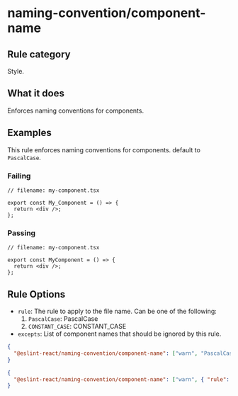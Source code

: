 # naming-convention/component-name

## Rule category

Style.

## What it does

Enforces naming conventions for components.

## Examples

This rule enforces naming conventions for components. default to `PascalCase`.

### Failing

```tsx
// filename: my-component.tsx

export const My_Component = () => {
  return <div />;
};
```

### Passing

```tsx
// filename: my-component.tsx

export const MyComponent = () => {
  return <div />;
};
```

## Rule Options

- `rule`: The rule to apply to the file name. Can be one of the following:
  1. `PascalCase`: PascalCase
  2. `CONSTANT_CASE`: CONSTANT_CASE
- `excepts`: List of component names that should be ignored by this rule.

```json
{
  "@eslint-react/naming-convention/component-name": ["warn", "PascalCase"]
}
```

```json
{
  "@eslint-react/naming-convention/component-name": ["warn", { "rule": "PascalCase", "excepts": ["MyComponent"] }]
}
```
